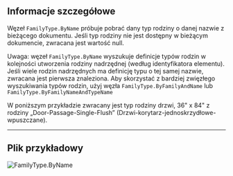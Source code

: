 ## Informacje szczegółowe
Węzeł `FamilyType.ByName` próbuje pobrać dany typ rodziny o danej nazwie z bieżącego dokumentu. Jeśli typ rodziny nie jest dostępny w bieżącym dokumencie, zwracana jest wartość null.

Uwaga: węzeł `FamilyType.ByName` wyszukuje definicje typów rodzin w kolejności utworzenia rodziny nadrzędnej (według identyfikatora elementu). Jeśli wiele rodzin nadrzędnych ma definicję typu o tej samej nazwie, zwracana jest pierwsza znaleziona. Aby skorzystać z bardziej zwięzłego wyszukiwania typów rodzin, użyj węzła `FamilyType.ByFamilyAndName` lub `FamilyType.ByFamilyNameAndTypeName`

W poniższym przykładzie zwracany jest typ rodziny drzwi, 36" x 84" z rodziny „Door-Passage-Single-Flush” (Drzwi-korytarz-jednoskrzydłowe-wpuszczane).
___
## Plik przykładowy

![FamilyType.ByName](./Revit.Elements.FamilyType.ByName_img.jpg)
